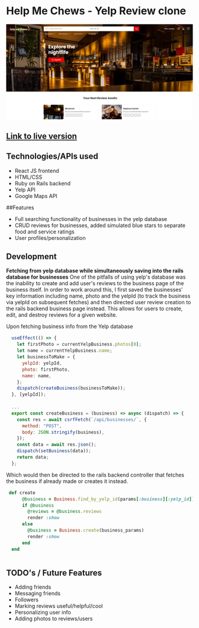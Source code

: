 # Help Me Chews - Yelp Review clone

![project-snippet](https://github.com/sungyotkim/help-me-chews/blob/main/github_assets/snippet.PNG)

## [Link to live version](https://help-me-chews.herokuapp.com/) 

## Technologies/APIs used
- React JS frontend
- HTML/CSS
- Ruby on Rails backend
- Yelp API
- Google Maps API

##Features
- Full searching functionality of businesses in the yelp database
- CRUD reviews for businesses, added simulated blue stars to separate food and service ratings
- User profiles/personalization

## Development
**Fetching from yelp database while simultaneously saving into the rails database for businesses**
One of the pitfalls of using yelp's database was the inability to create and add user's reviews to the business page of the business itself. In order to work around this, I first saved the businesses' key information including name, photo and the yelpId (to track the business via yelpId on subsequent fetches) and then directed user review creation to the rails backend business page instead. This allows for users to create, edit, and destroy reviews for a given website. 

Upon fetching business info from the Yelp database
```javascript
  useEffect(() => {
    let firstPhoto = currentYelpBusiness.photos[0];
    let name = currentYelpBusiness.name;
    let businessToMake = {
      yelpId: yelpId,
      photo: firstPhoto,
      name: name,
    };
    dispatch(createBusiness(businessToMake));
  }, [yelpId]);
  
  ...
  export const createBusiness = (business) => async (dispatch) => {
    const res = await csrfFetch(`/api/businesses/`, {
      method: "POST",
      body: JSON.stringify(business),
    });
    const data = await res.json();
    dispatch(setBusiness(data));
    return data;
  };
```
Which would then be directed to the rails backend controller that fetches the business if already made or creates it instead.
``` ruby
 def create
      @business = Business.find_by_yelp_id(params[:business][:yelp_id])
      if @business
        @reviews = @business.reviews
        render :show
      else
        @business = Business.create(business_params)
        render :show
      end
  end
```

```javascript

```

## TODO's / Future Features
- Adding friends
- Messaging friends
- Followers
- Marking reviews useful/helpful/cool
- Personalizing user info
- Adding photos to reviews/users

